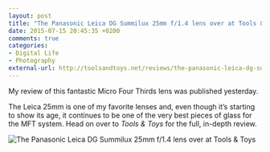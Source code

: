 ```yaml
---
layout: post
title: "The Panasonic Leica DG Summilux 25mm f/1.4 lens over at Tools &amp; Toys"
date: 2015-07-15 20:45:35 +0200
comments: true
categories: 
- Digital Life
- Photography
external-url: http://toolsandtoys.net/reviews/the-panasonic-leica-dg-summilux-25mm-f1-4-lens/ 
---
```


My review of this fantastic Micro Four Thirds lens was published yesterday.

The Leica 25mm is one of my favorite lenses and, even though it’s starting to show its age, it continues to be one of the very best pieces of glass for the MFT system. Head on over to _Tools & Toys_ for the full, in-depth review.

<p class="extra-width"><img src="https://farm1.staticflickr.com/269/19536882248_ca71722b21_o.jpg" title="The Panasonic Leica DG Summilux 25mm f/1.4 lens over at Tools & Toys"/></p>